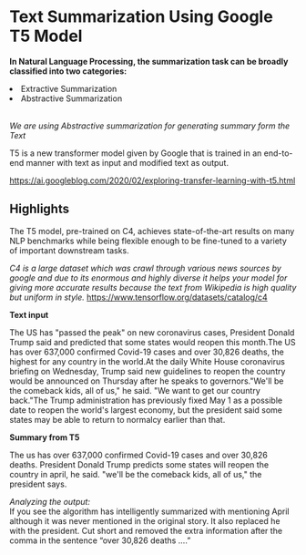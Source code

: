 # Text Summarization Using Google T5 Model

**In Natural Language Processing, the summarization task can be broadly classified into two categories:**<br>
<li>Extractive Summarization</li>
<li>Abstractive Summarization</li>
<br>

*We are using Abstractive summarization for generating summary form the Text*

T5 is a new transformer model given by Google that is trained in an end-to-end manner with text as input and modified text as output.

https://ai.googleblog.com/2020/02/exploring-transfer-learning-with-t5.html

## Highlights
The T5 model, pre-trained on C4, achieves state-of-the-art results on many NLP benchmarks while being flexible enough to be fine-tuned to a variety of important downstream tasks.<br>

*C4 is a large dataset which was crawl through various news sources by google and due to its enormous and highly diverse it helps your model for giving more accurate results because the text from Wikipedia is high quality but uniform in style.*
https://www.tensorflow.org/datasets/catalog/c4

**Text input**

The US has "passed the peak" on new coronavirus cases, President Donald Trump said and predicted that some states would reopen this month.The US has over 637,000 confirmed Covid-19 cases and over 30,826 deaths, the highest for any country in the world.At the daily White House coronavirus briefing on Wednesday, Trump said new guidelines to reopen the country would be announced on Thursday after he speaks to governors."We'll be the comeback kids, all of us," he said. "We want to get our country back."The Trump administration has previously fixed May 1 as a possible date to reopen the world's largest economy, but the president said some states may be able to return to normalcy earlier than that.

**Summary from T5**

The us has over 637,000 confirmed Covid-19 cases and over 30,826 deaths. President Donald Trump predicts some states will reopen the country in april, he said. "we'll be the comeback kids, all of us," the president says.

*Analyzing the output:*<br>
If you see the algorithm has intelligently summarized with mentioning April although it was never mentioned in the original story. It also replaced he with the president. Cut short and removed the extra information after the comma in the sentence “over 30,826 deaths ….”
